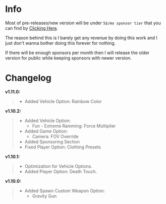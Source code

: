 # Info
Most of pre-releases/new version will be under `5$/mo sponsor tier` that you can find by [Clicking Here](https://github.com/sponsors/sneakyevil). 

The reason behind this is I barely get any revenue by doing this work and I just don't wanna bother doing this forever for nothing. 

If there will be enough sponsors per month then I will release the older version for public while keeping sponsors with newer version.

# Changelog

__v1.11.0:__
> - Added Vehicle Option: Rainbow Color

__v1.10.2:__
> - Added Vehicle Option: 
>     - Fun - Extreme Ramming: Force Multiplier
> - Added Game Option: 
>     - Camera: FOV Override
> - Added Sponsoring Section
> - Fixed Player Option: Clothing Presets

__v1.10.1:__
> - Optimization for Vehicle Options.
> - Added Player Option: Death Touch.

__v1.10.0:__
> - Added Spawn Custom Weapon Option:
>     - Gravity Gun

